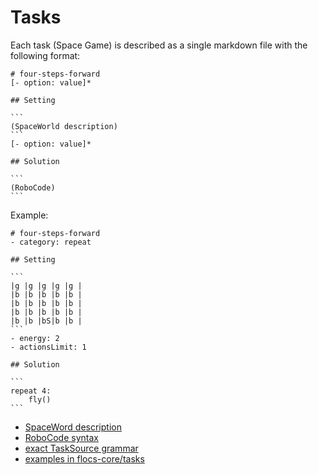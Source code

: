 # Tasks

Each task (Space Game) is described as a single markdown file with the following format:

    # four-steps-forward
    [- option: value]*

    ## Setting

    ```
    (SpaceWorld description)
    ```
    [- option: value]*

    ## Solution

    ```
    (RoboCode)
    ```

Example:

    # four-steps-forward
    - category: repeat

    ## Setting

    ```
    |g |g |g |g |g |
    |b |b |b |b |b |
    |b |b |b |b |b |
    |b |b |b |b |b |
    |b |b |bS|b |b |
    ```
    - energy: 2
    - actionsLimit: 1

    ## Solution

    ```
    repeat 4:
        fly()
    ```

- [SpaceWord description](/docs/space-world.md)
- [RoboCode syntax](/docs/robocode.md)
- [exact TaskSource grammar](/src/core/taskSourceGrammar.pegjs)
- [examples in flocs-core/tasks](https://github.com/adaptive-learning/flocs-core/tree/master/tasks)
